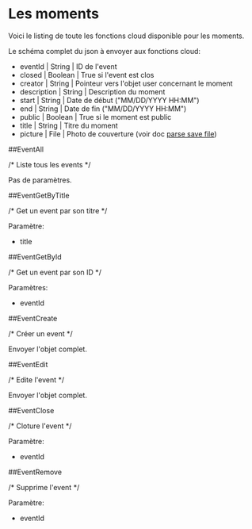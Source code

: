 # Les moments

Voici le listing de toute les fonctions cloud disponible pour les moments.

Le schéma complet du json à envoyer aux fonctions cloud:

* eventId | String | ID de l'event
* closed | Boolean | True si l'event est clos
* creator | String | Pointeur vers l'objet user concernant le moment
* description | String | Description du moment
* start | String | Date de début ("MM/DD/YYYY HH:MM")
* end | String | Date de fin ("MM/DD/YYYY HH:MM")
* public | Boolean | True si le moment est public
* title | String | Titre du moment
* picture | File | Photo de couverture (voir doc [parse save file](https://www.parse.com/docs/ios_guide#files/iOS))

##EventAll

/* Liste tous les events */

Pas de paramètres.

##EventGetByTitle

/* Get un event par son titre */

Paramètre:

* title

##EventGetById

/* Get un event par son ID */

Paramètres:

* eventId

##EventCreate

/* Créer un event */

Envoyer l'objet complet.

##EventEdit

/* Edite l'event */

Envoyer l'objet complet.

##EventClose

/* Cloture l'event */

Paramètre:

* eventId

##EventRemove

/* Supprime l'event */

Paramètre:

* eventId
